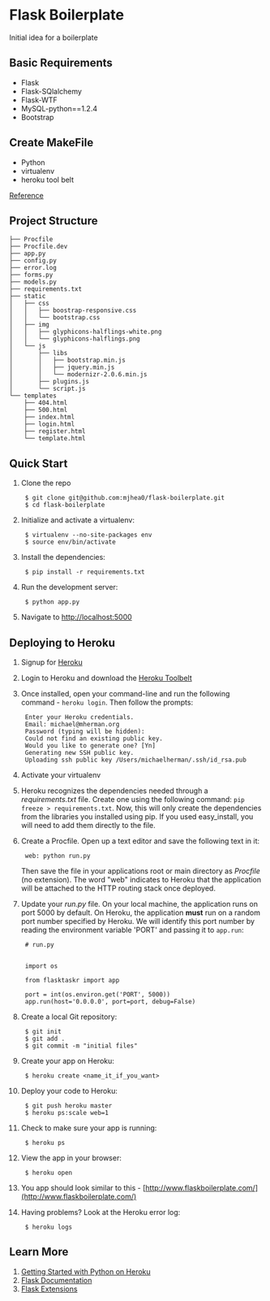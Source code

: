 Flask Boilerplate
=================

Initial idea for a boilerplate

Basic Requirements
-----------------
* Flask
* Flask-SQlalchemy
* Flask-WTF
* MySQL-python==1.2.4
* Bootstrap

Create MakeFile
---------------
* Python
* virtualenv
* heroku tool belt

[Reference](https://github.com/mjhea0/flask-boilerplate)

Project Structure
--------

    ├── Procfile
    ├── Procfile.dev
    ├── app.py
    ├── config.py
    ├── error.log
    ├── forms.py
    ├── models.py
    ├── requirements.txt
    ├── static
    │   ├── css
    │   │   ├── boostrap-responsive.css
    │   │   └── bootstrap.css
    │   ├── img
    │   │   ├── glyphicons-halflings-white.png
    │   │   └── glyphicons-halflings.png
    │   └── js
    │       ├── libs
    │       │   ├── bootstrap.min.js
    │       │   ├── jquery.min.js
    │       │   └── modernizr-2.0.6.min.js
    │       ├── plugins.js
    │       └── script.js
    └── templates
        ├── 404.html
        ├── 500.html
        ├── index.html
        ├── login.html
        ├── register.html
        └── template.html

Quick Start
----------

1. Clone the repo

        $ git clone git@github.com:mjhea0/flask-boilerplate.git
        $ cd flask-boilerplate

2. Initialize and activate a virtualenv:

        $ virtualenv --no-site-packages env
        $ source env/bin/activate

4. Install the dependencies:

        $ pip install -r requirements.txt

5. Run the development server:

        $ python app.py

6. Navigate to [http://localhost:5000](http://localhost:5000)

Deploying to Heroku
------

1. Signup for [Heroku](https://api.heroku.com/signup)
2. Login to Heroku and download the [Heroku Toolbelt](https://toolbelt.heroku.com/)
3. Once installed, open your command-line and run the following command - `heroku login`. Then follow the prompts:

        Enter your Heroku credentials.
        Email: michael@mherman.org
        Password (typing will be hidden):
        Could not find an existing public key.
        Would you like to generate one? [Yn]
        Generating new SSH public key.
        Uploading ssh public key /Users/michaelherman/.ssh/id_rsa.pub

1. Activate your virtualenv
2. Heroku recognizes the dependencies needed through a *requirements.txt* file. Create one using the following command: `pip freeze > requirements.txt`. Now, this will only create the dependencies from the libraries you installed using pip. If you used easy_install, you will need to add them directly to the file.
3. Create a Procfile. Open up a text editor and save the following text in it:

        web: python run.py

   Then save the file in your applications root or main directory as *Procfile* (no extension). The word "web" indicates to Heroku that the application will be attached to the HTTP routing stack once deployed.
4. Update your *run.py* file. On your local machine, the application runs on port 5000 by default. On Heroku, the application **must** run on a random port number specified by Heroku. We will identify this port number by reading the environment variable 'PORT' and passing it to `app.run`:

        # run.py


        import os

        from flasktaskr import app

        port = int(os.environ.get('PORT', 5000))
        app.run(host='0.0.0.0', port=port, debug=False)

1. Create a local Git repository:

        $ git init
        $ git add .
        $ git commit -m "initial files"

1. Create your app on Heroku:

        $ heroku create <name_it_if_you_want>

1. Deploy your code to Heroku:

        $ git push heroku master
        $ heroku ps:scale web=1

1. Check to make sure your app is running:

        $ heroku ps

1. View the app in your browser:

        $ heroku open

1. You app should look similar to this - [http://www.flaskboilerplate.com/](http://www.flaskboilerplate.com/)

1. Having problems? Look at the Heroku error log:

        $ heroku logs

Learn More
---------

1. [Getting Started with Python on Heroku](https://devcenter.heroku.com/articles/python)
1. [Flask Documentation](http://flask.pocoo.org/docs/)
2. [Flask Extensions](http://flask.pocoo.org/extensions/)
